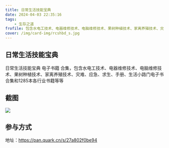 ```yaml
---
title: 日常生活技能宝典
date: 2024-04-03 22:35:16
tags:
    - 生存之道
frofile: 包含水电工技术、电器维修技术、电脑维修技术、果树种植技术、家离养殖技术、灾难、应急、求生、手册、生活小路门电子书等等
cover: /img/card-img/rcshbd_s.jpg
---
```


## 日常生活技能宝典

日常生活技能宝典 电子书籍 合集，包含水电工技术、电器维修技术、电脑维修技术、果树种植技术、家离养殖技术、灾难、应急、求生、手册、生活小路门电子书合集和1285本各行业书籍等等

## 截图

![](/img/card-img/rcshbd.png)

## 参与方式

地址：https://pan.quark.cn/s/27a802f0be94
